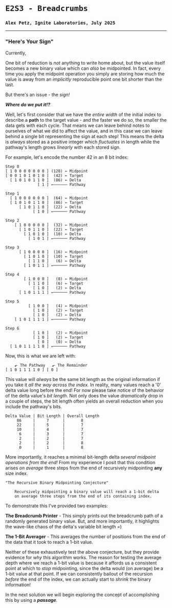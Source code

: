 # `E2S3 - Breadcrumbs`
### `Alex Petz, Ignite Laboratories, July 2025`

---

### "Here's Your Sign"
Currently, 

One bit of reduction is _not_ anything to write home about, but the value itself becomes
a new binary value which can _also_ be midpointed.  In fact, every time you apply the midpoint operation
you simply are storing how much the value is away from an _implicitly_ reproducible point one bit 
shorter than the last.

But there's an issue - the _sign!_

**_Where do we put it!?_**

Well, let's first consider that we have the _entire width_ of the initial index to describe a **path** to the
target value - and the faster we do so, the smaller the data gets with each cycle.  That means we can leave
behind notes to ourselves of what we did to affect the value, and in this case we can leave behind a single
bit representing the sign at each step!  This means the delta is _always_ stored as a positive integer which 
_fluctuates_ in length while the pathway's length grows _linearly_ with each stored sign.

For example, let's encode the number 42 in an 8 bit index:

    Step 0
    [ 1 0 0 0 0 0 0 0 ] (128) ← Midpoint
    [ 0 0 1 0 1 0 1 0 ]  (42) ← Target
      [ 1 0 1 0 1 1 0 ]  (86) ← Delta
                  [ 1 ] ←—————— Pathway

    Step 1
      [ 1 0 0 0 0 0 0 ]  (64) ← Midpoint
      [ 1 0 1 0 1 1 0 ]  (86) ← Target
          [ 1 0 1 1 0 ]  (22) ← Delta
                [ 1 0 ] ←────── Pathway

    Step 2
        [ 1 0 0 0 0 0 ]  (32) ← Midpoint
          [ 1 0 1 1 0 ]  (22) ← Target
            [ 1 0 1 0 ]  (10) ← Delta
              [ 1 0 1 ] ←────── Pathway

    Step 3
          [ 1 0 0 0 0 ]  (16) ← Midpoint
            [ 1 0 1 0 ]  (10) ← Target
              [ 1 1 0 ]   (6) ← Delta
            [ 1 0 1 1 ] ←────── Pathway

    Step 4
            [ 1 0 0 0 ]   (8) ← Midpoint
              [ 1 1 0 ]   (6) ← Target
                [ 1 0 ]   (2) ← Delta
          [ 1 0 1 1 1 ] ←────── Pathway

    Step 5
              [ 1 0 0 ]   (4) ← Midpoint
                [ 1 0 ]   (2) ← Target
                [ 1 0 ]   (2) ← Delta
        [ 1 0 1 1 1 1 ] ←────── Pathway

    Step 6
                [ 1 0 ]   (2) ← Midpoint
                [ 1 0 ]   (2) ← Target
                  [ 0 ]   (0) ← Delta
      [ 1 0 1 1 1 1 0 ] ←────── Pathway

Now, this is what we are left with:

        ⬐ The Pathway   ⬐ The Remainder
    [ 1 0 1 1 1 1 0 ] [ 0 ]

This value will _always_ be the same bit length as the original information if you take it _all the way across the
index._ In reality, many values reach a '0' delta value long before the end!  For now please take notice of the 
behavior of the delta value's _bit length_.  Not only does the value _dramatically_ drop in a couple of steps, the 
bit length often yields an overall reduction when you include the pathway's bits.

    Delta Value | Bit Length | Overall Length
         86     |     7      |       8
         22     |     5      |       7
         10     |     4      |       7
          6     |     3      |       7
          2     |     2      |       7
          2     |     2      |       8
          0     |     1      |       8

More importantly, it reaches a minimal bit-length delta _several midpoint operations from the end!_  From my
experience I posit that this condition arises *on average* three steps from the end of recursively midpointing 
**any** size index.

    "The Recursive Binary Midpointing Conjecture"

        Recursively midpointing a binary value will reach a 1-bit delta
        on average three steps from the end of its containing index.

To demonstrate this I've provided two examples:

 **The Breadcrumb Printer** - This simply prints out the breadcrumb path of a randomly generated binary value.
But, and more importantly, it highlights the wave-like chaos of the delta's variable bit length =)

 **The 1-Bit Averager** - This averages the number of positions from the end of the data that it took to reach a 
 1-bit value.  
 
Neither of these exhaustively test the above conjecture, but they provide evidence for _why_ this algorithm works.
The reason for testing the average depth where we reach a 1-bit value is because it affords us a consistent
point at which to _stop_ midpointing, since the delta would (on average) be a 1-bit value at that point.  If we can
consistently bailout of the recursion _before_ the end of the index, we can actually start to _shrink_ the binary 
information!

In the next solution we will begin exploring the concept of accomplishing this by using a _**passage**._